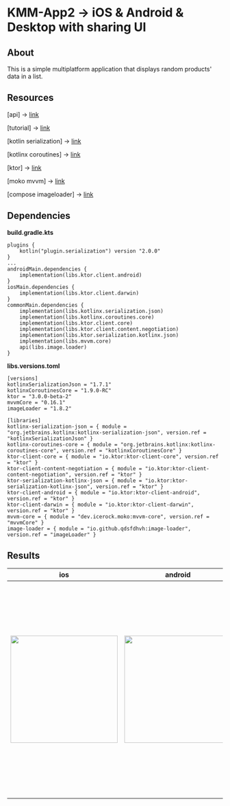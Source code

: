 # KMM-App2 -> iOS & Android & Desktop with sharing UI
## About
This is a simple multiplatform application that displays random products' data in a list.

## Resources
[api] -> [link](https://fakestoreapi.com/)

[tutorial] -> [link](https://youtu.be/TqQkv3bVMYc?si=VbBH5-0MHyVPdCuG) 

[kotlin serialization] -> [link](https://github.com/Kotlin/kotlinx.serialization)

[kotlinx coroutines] -> [link](https://github.com/Kotlin/kotlinx.coroutines)

[ktor] -> [link](https://github.com/ktorio/ktor)

[moko mvvm] -> [link](https://github.com/icerockdev/moko-mvvm)

[compose imageloader] -> [link](https://github.com/qdsfdhvh/compose-imageloader)

## Dependencies 
<b>build.gradle.kts</b>
```
plugins {
    kotlin("plugin.serialization") version "2.0.0"
}
...
androidMain.dependencies {
    implementation(libs.ktor.client.android)
}
iosMain.dependencies {
    implementation(libs.ktor.client.darwin)
}
commonMain.dependencies {
    implementation(libs.kotlinx.serialization.json)
    implementation(libs.kotlinx.coroutines.core)
    implementation(libs.ktor.client.core)
    implementation(libs.ktor.client.content.negotiation)
    implementation(libs.ktor.serialization.kotlinx.json)
    implementation(libs.mvvm.core)
    api(libs.image.loader)
}
```
<b>libs.versions.toml</b>
```
[versions]
kotlinxSerializationJson = "1.7.1"
kotlinxCoroutinesCore = "1.9.0-RC"
ktor = "3.0.0-beta-2"
mvvmCore = "0.16.1"
imageLoader = "1.8.2"

[libraries]
kotlinx-serialization-json = { module = "org.jetbrains.kotlinx:kotlinx-serialization-json", version.ref = "kotlinxSerializationJson" }
kotlinx-coroutines-core = { module = "org.jetbrains.kotlinx:kotlinx-coroutines-core", version.ref = "kotlinxCoroutinesCore" }
ktor-client-core = { module = "io.ktor:ktor-client-core", version.ref = "ktor" }
ktor-client-content-negotiation = { module = "io.ktor:ktor-client-content-negotiation", version.ref = "ktor" }
ktor-serialization-kotlinx-json = { module = "io.ktor:ktor-serialization-kotlinx-json", version.ref = "ktor" }
ktor-client-android = { module = "io.ktor:ktor-client-android", version.ref = "ktor" }
ktor-client-darwin = { module = "io.ktor:ktor-client-darwin", version.ref = "ktor" }
mvvm-core = { module = "dev.icerock.moko:mvvm-core", version.ref = "mvvmCore" }
image-loader = { module = "io.github.qdsfdhvh:image-loader", version.ref = "imageLoader" }
```

## Results
| ios | android | desktop |
| ------------- | ------------- | ------------- |  
|  <img src="https://github.com/user-attachments/assets/3847aab7-358c-4813-bfde-a8f397148eb1" width="250"> | <img src="https://github.com/user-attachments/assets/ef448e0d-0ac4-4d34-960a-10b768244eb3" width="250"> | <img src="https://github.com/user-attachments/assets/5aa8ff25-7011-42b5-951b-0539f2ee64c9" width="500"> | 

